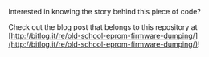Interested in knowing the story behind this piece of code?

Check out the blog post that belongs to this repository at [http://bitlog.it/re/old-school-eprom-firmware-dumping/](http://bitlog.it/re/old-school-eprom-firmware-dumping/)!
